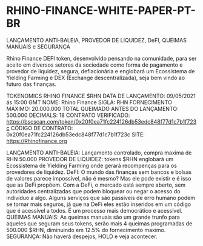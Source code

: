 # RHINO-FINANCE-WHITE-PAPER-PT-BR
LANÇAMENTO ANTI-BALEIA, PROVEDOR DE LIQUIDEZ, DeFI, QUEIMAS MANUAIS e SEGURANÇA

Rhino Finance DEFI token, desenvolvido pensando na comunidade, para ser aceito em diversos setores da sociedade como forma de pagamento e provedor de liquidez, segura, deflacionária e englobará um Ecossistema de Yielding Farming e DEX (Exchange descentralizada), seja bem vindo ao futuro das finanças.

TOKENOMICS RHINO FINANCE  $RHN
DATA DE LANÇAMENTO: 09/05/2021 ás 15:00 GMT
NOME: Rhino Finance
SIGLA: RHN
FORNECIMENTO MÁXIMO: 20.000.000
TOTAL QUEIMADO ANTES DO LANÇAMENTO: 500.000
DECIMALS: 18
CONTRATO VERIFICADO: https://bscscan.com/token/0x20f0ea71fc224126db53edc848f77d1c7b1f723c
CÓDIGO DE CONTRATO: 0x20f0ea71fc224126db53edc848f77d1c7b1f723c
SITE: https://Rhinofinance.org

LANÇAMENTO ANTI-BALEIA: Lançamento controlado, compra maxima de RHN 50.000 
PROVEDOR DE LIQUIDEZ: tokens $RHN englobará um Ecossistema de Yielding Farming onde gerará recompenças para os provedores de liquidez.
DeFI: O mundo das finanças sem bancos e bolsas de valores parece impossível, não é mesmo? Mas ele pode existir e é isso que as DeFi propõem. Com a DeFi, o mercado está sempre aberto, sem autoridades centralizadas que podem bloquear ou negar o acesso do indivíduo a algo.
Alguns serviços que são passíveis de erro humano podem se tornar mais seguros, já que na DeFi eles estão inseridos em um código que é acessível a todos. É um processo mais democrático e acessível.
QUEIMAS MANUAIS: As queimas manuais são um grande trunfo para aqueles que seguram seus tokens, serão mais 4 queimas programadas de 500.000 $RHN, diminuindo em 12.5% do fornecimento maximo.
SEGURANÇA: Não haverá despejos, HOLD e veja acontecer.
